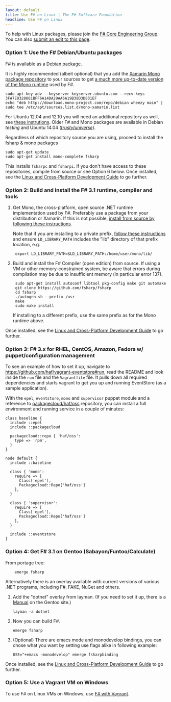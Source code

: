 ```yaml
---
layout: default
title: Use F# on Linux | The F# Software Foundation
headline: Use F# on Linux
---
```


To help with Linux packages, please join the [F# Core Engineering Group](http://fsharp.github.io).  You can also 
[submit an edit to this page](https://github.com/fsharp/fsfoundation/blob/gh-pages/use/linux/index.md).

### Option 1: Use the F# Debian/Ubuntu packages 

F# is available as a [Debian package](http://packages.qa.debian.org/f/fsharp.html). 

It is highly recommended (albeit optional) that you add the [Xamarin Mono package repository](http://download.mono-project.com/repo/debian) to your 
sources  to get [a much more up-to-date version of the Mono runtime](http://www.mono-project.com/docs/getting-started/install/linux/#debian-ubuntu-and-derivatives) used by F#. 

    sudo apt-key adv --keyserver keyserver.ubuntu.com --recv-keys 3FA7E0328081BFF6A14DA29AA6A19B38D3D831EF
    echo "deb http://download.mono-project.com/repo/debian wheezy main" | sudo tee /etc/apt/sources.list.d/mono-xamarin.list

For Ubuntu 12.04 and 12.10 you will need an additional repository as well, see [these instrutions](http://www.mono-project.com/docs/getting-started/install/linux/#older-ubuntu-releases-ubuntu-1210-and-1204).
Older F# and Mono packages are available in Debian _testing_ and Ubuntu 14.04 ([_trusty/universe_](http://packages.ubuntu.com/trusty/fsharp)).

Regardless of which repository source you are using, proceed to install the fsharp & mono packages

    sudo apt-get update
    sudo apt-get install mono-complete fsharp

This installs `fsharpc` and `fsharpi`. If you don't have access to these repositories, compile from source or see Option 6 below. Once installed, see the [Linux and Cross-Platform Development Guide](/guides/mac-linux-cross-platform) to
go further.



### Option 2: Build and install the F# 3.1 runtime, compiler and tools


1. Get Mono, the cross-platform, open source .NET runtime implementation used by F#. Preferably use a package from your distribution or Xamarin. If this is not possible, [install from source by following these instructions](https://github.com/mono/mono).

   Note that if you are installing to a private prefix, [follow these instructions](http://mono-project.com/Parallel_Mono_Environments) and ensure `LD_LIBRARY_PATH` includes the "lib" directory of that prefix location, e.g.
   
        export LD_LIBRARY_PATH=$LD_LIBRARY_PATH:/home/user/mono/lib/

2. Build and install the F# Compiler (open edition) from source. If using a VM or other memory-constrained system, be aware that errors during compilation may be due to insufficient memory (in particular error 137).

        sudo apt-get install autoconf libtool pkg-config make git automake
        git clone https://github.com/fsharp/fsharp
        cd fsharp
        ./autogen.sh --prefix /usr
        make
        sudo make install

   If installing to a different prefix, use the same prefix as for the Mono runtime above.

Once installed, see the [Linux and Cross-Platform Development Guide](/guides/mac-linux-cross-platform) to
go further.


### Option 3: F# 3.x for RHEL, CentOS, Amazon, Fedora w/ puppet/configuration management

To see an example of how to set it up, navigate to https://github.com/haf/vagrant-eventstore#run, read the README and look inside the `run` file and the `Vagrantfile` file. It pulls down all required dependencies and starts vagrant to get you up and running EventStore (as a sample application).

With the `epel`, `eventstore`, `mono` and `supervisor` puppet module and a reference to [packagecloud/haf/oss](https://packagecloud.io/haf/oss) repository, you can install a full environment and running service in a couple of minutes:

    class baseline {
      include ::epel
      include ::packagecloud
    
      packagecloud::repo { 'haf/oss':
        type => 'rpm',
      }
    }
    
    node default {
      include ::baseline
    
      class { 'mono':
        require => [
          Class['epel'],
          Packagecloud::Repo['haf/oss']
        ],
      }
    
      class { 'supervisor':
        require => [
          Class['epel'],
          Packagecloud::Repo['haf/oss']
        ],
      }
    
      include ::eventstore
    }

### Option 4: Get F# 3.1 on Gentoo (Sabayon/Funtoo/Calculate)

From portage tree:

        emerge fsharp

Alternatively there is an overlay available with current versions of various .NET programs, including F#, FAKE, NuGet and others.

1. Add the "dotnet" overlay from layman. (If you need to set it up, there is a [Manual](http://www.gentoo.org/proj/en/overlays/userguide.xml) on the Gentoo site.)
   
       layman -a dotnet 
   
2. Now you can build F#.
   
       emerge fsharp
   
3. (Optional) There are emacs mode and monodevelop bindings, you can chose what you want by setting use flags alike in following example:
   
       USE="+emacs -monodevelop" emerge fsharpbinding

Once installed, see the [Linux and Cross-Platform Development Guide](/guides/mac-linux-cross-platform) to
go further.


### Option 5: Use a Vagrant VM on Windows

To use F# on Linux VMs on Windows, use [F# with Vagrant](http://christoph.ruegg.name/blog/test-csharp-fsharp-on-mono-with-vagrant.html).

